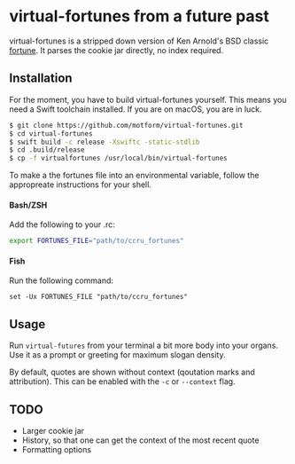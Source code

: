 # virtual-fortunes from a future past
virtual-fortunes is a stripped down version of Ken Arnold's BSD classic [fortune](https://en.wikipedia.org/wiki/Fortune_(Unix)). It parses the cookie jar directly, no index required. 

## Installation
For the moment, you have to build virtual-fortunes yourself. This means you need a Swift toolchain installed. If you are on macOS, you are in luck.
```bash
$ git clone https://github.com/motform/virtual-fortunes.git
$ cd virtual-fortunes
$ swift build -c release -Xswiftc -static-stdlib
$ cd .build/release
$ cp -f virtualfortunes /usr/local/bin/virtual-fortunes
```
To make a the fortunes file into an environmental variable, follow the appropreate instructions for your shell.

#### Bash/ZSH
Add the following to your .rc:
```bash
export FORTUNES_FILE="path/to/ccru_fortunes"
```
#### Fish
Run the following command:
```fish
set -Ux FORTUNES_FILE "path/to/ccru_fortunes"
```

## Usage
Run `virtual-futures` from your terminal a bit more body into your organs. Use it as a prompt or greeting for maximum slogan density.

By default, quotes are shown without context (qoutation marks and attribution). This can be enabled with the `-c` or `--context` flag.

## TODO
* Larger cookie jar
* History, so that one can get the context of the most recent quote
* Formatting options
